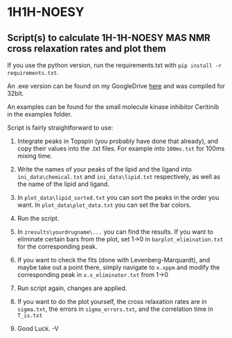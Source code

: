 # 1H1H-NOESY
## Script(s) to calculate 1H-1H-NOESY MAS NMR cross relaxation rates and plot them

If you use the python version, run the requirements.txt with ```pip install -r requirements.txt```.

An .exe version can be found on my GoogleDrive [here](https://drive.google.com/file/d/18Cr7hPeG7Gx46BN2Uoz7a0ObPgBQmqQO/view?usp=sharing) and was compiled for 32bit.

An examples can be found for the small molecule kinase inhibitor Ceritinib in the examples folder.

Script is fairly straightforward to use:
1. Integrate peaks in Topspin (you probably have done that already), and copy their values into the .txt files. For example into ```100ms.txt``` for 100ms mixing time.

2. Write the names of your peaks of the lipid and the ligand into ```ini_data\chemical.txt``` and ```ini_data\lipid.txt``` respectively, as well as the name of the lipid and ligand.

3. In ```plot_data\lipid_sorted.txt``` you can sort the peaks in the order you want. In ```plot_data\plot_data.txt``` you can set the bar colors.

4. Run the script.

5. In ```zresults\yourdrugname\...``` you can find the results. If you want to eliminate certain bars from the plot, set 1->0 in ```barplot_elimination.txt``` for the corresponding peak.

6. If you want to check the fits (done with Levenberg-Marquardt), and maybe take out a point there, simply navigate to ```x.xppm``` and modify the corresponding peak in  ```x.x_eliminator.txt``` from 1->0

7. Run script again, changes are applied.

8. If you want to do the plot yourself, the cross relaxation rates are in ```sigma.txt```, the errors in ```sigma_errors.txt```, and the correlation time in ```T_is.txt```

9. Good Luck.
-V
